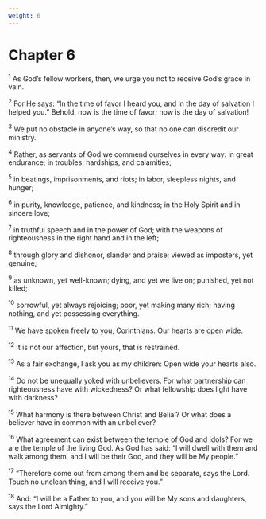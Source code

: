 ```yaml
---
weight: 6
---
```


# Chapter 6

<sup>1</sup> As God’s fellow workers, then, we urge you not to receive God’s grace in vain. 

<sup>2</sup> For He says: “In the time of favor I heard you, and in the day of salvation I helped you.” Behold, now is the time of favor; now is the day of salvation! 

<sup>3</sup> We put no obstacle in anyone’s way, so that no one can discredit our ministry. 

<sup>4</sup> Rather, as servants of God we commend ourselves in every way: in great endurance; in troubles, hardships, and calamities; 

<sup>5</sup> in beatings, imprisonments, and riots; in labor, sleepless nights, and hunger; 

<sup>6</sup> in purity, knowledge, patience, and kindness; in the Holy Spirit and in sincere love; 

<sup>7</sup> in truthful speech and in the power of God; with the weapons of righteousness in the right hand and in the left; 

<sup>8</sup> through glory and dishonor, slander and praise; viewed as imposters, yet genuine; 

<sup>9</sup> as unknown, yet well-known; dying, and yet we live on; punished, yet not killed; 

<sup>10</sup> sorrowful, yet always rejoicing; poor, yet making many rich; having nothing, and yet possessing everything. 

<sup>11</sup> We have spoken freely to you, Corinthians. Our hearts are open wide. 

<sup>12</sup> It is not our affection, but yours, that is restrained. 

<sup>13</sup> As a fair exchange, I ask you as my children: Open wide your hearts also. 

<sup>14</sup> Do not be unequally yoked with unbelievers. For what partnership can righteousness have with wickedness? Or what fellowship does light have with darkness? 

<sup>15</sup> What harmony is there between Christ and Belial? Or what does a believer have in common with an unbeliever? 

<sup>16</sup> What agreement can exist between the temple of God and idols? For we are the temple of the living God. As God has said: “I will dwell with them and walk among them, and I will be their God, and they will be My people.” 

<sup>17</sup> “Therefore come out from among them and be separate, says the Lord. Touch no unclean thing, and I will receive you.” 

<sup>18</sup> And: “I will be a Father to you, and you will be My sons and daughters, says the Lord Almighty.” 



